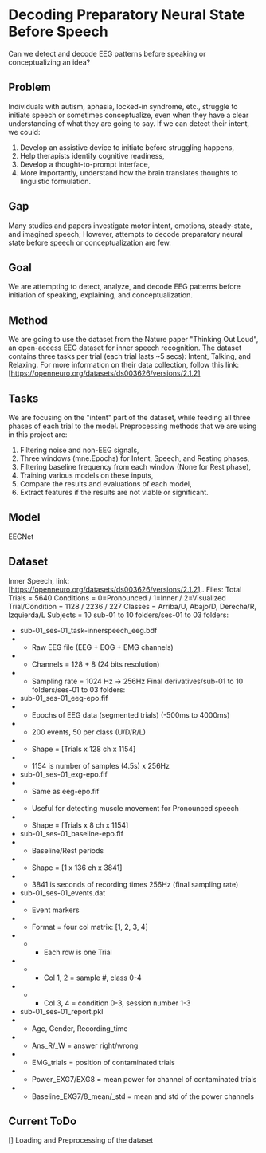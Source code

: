 # Decoding Preparatory Neural State Before Speech
Can we detect and decode EEG patterns before speaking or conceptualizing an idea?

## Problem
Individuals with autism, aphasia, locked-in syndrome, etc., struggle to initiate speech or sometimes conceptualize, even when they have a clear understanding of what they are going to say. If we can detect their intent, we could:
1. Develop an assistive device to initiate before struggling happens,
2. Help therapists identify cognitive readiness,
3. Develop a thought-to-prompt interface,
4. More importantly, understand how the brain translates thoughts to linguistic formulation.

## Gap
Many studies and papers investigate motor intent, emotions, steady-state, and imagined speech; However, attempts to decode preparatory neural state before speech or conceptualization are few.

## Goal
We are attempting to detect, analyze, and decode EEG patterns before initiation of speaking, explaining, and conceptualization.

## Method
We are going to use the dataset from the Nature paper "Thinking Out Loud", an open-access EEG dataset for inner speech recognition. The dataset contains three tasks per trial (each trial lasts ~5 secs): Intent, Talking, and Relaxing. For more information on their data collection, follow this link: [https://openneuro.org/datasets/ds003626/versions/2.1.2]

## Tasks
We are focusing on the "intent" part of the dataset, while feeding all three phases of each trial to the model. Preprocessing methods that we are using in this project are:
1. Filtering noise and non-EEG signals,
2. Three windows (mne.Epochs) for Intent, Speech, and Resting phases,
3. Filtering baseline frequency from each window (None for Rest phase),
4. Training various models on these inputs,
5. Compare the results and evaluations of each model,
6. Extract features if the results are not viable or significant.

## Model
EEGNet

## Dataset
Inner Speech, link: [https://openneuro.org/datasets/ds003626/versions/2.1.2]..
Files:
Total Trials = 5640
Conditions = 0=Pronounced / 1=Inner / 2=Visualized
Trial/Condition = 1128 / 2236 / 227
Classes = Arriba/U, Abajo/D, Derecha/R, Izquierda/L
Subjects = 10
sub-01 to 10 folders/ses-01 to 03 folders:
- sub-01_ses-01_task-innerspeech_eeg.bdf
- - Raw EEG file (EEG + EOG + EMG channels)
- - Channels = 128 + 8 (24 bits resolution)
- - Sampling rate = 1024 Hz -> 256Hz Final
derivatives/sub-01 to 10 folders/ses-01 to 03 folders:
- sub-01_ses-01_eeg-epo.fif
- - Epochs of EEG data (segmented trials) (-500ms to 4000ms)
- - 200 events, 50 per class (U/D/R/L)
- - Shape = [Trials x 128 ch x 1154]
- - 1154 is number of samples (4.5s) x 256Hz
- sub-01_ses-01_exg-epo.fif
- - Same as eeg-epo.fif
- - Useful for detecting muscle movement for Pronounced speech
- - Shape = [Trials x 8 ch x 1154]
- sub-01_ses-01_baseline-epo.fif
- - Baseline/Rest periods
- - Shape = [1 x 136 ch x 3841]
- - 3841 is seconds of recording times 256Hz (final sampling rate)
- sub-01_ses-01_events.dat
- - Event markers
- - Format = four col matrix: [1, 2, 3, 4]
- - - Each row is one Trial
- - - Col 1, 2 = sample #, class 0-4
- - - Col 3, 4 = condition 0-3, session number 1-3
- sub-01_ses-01_report.pkl
- - Age, Gender, Recording_time
- - Ans_R/_W = answer right/wrong
- - EMG_trials = position of contaminated trials
- - Power_EXG7/EXG8 = mean power for channel of contaminated trials
- - Baseline_EXG7/8_mean/_std = mean and std of the power channels

## Current ToDo
[] Loading and Preprocessing of the dataset
